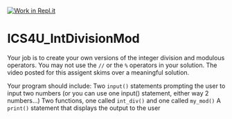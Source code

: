 [![Work in Repl.it](https://classroom.github.com/assets/work-in-replit-14baed9a392b3a25080506f3b7b6d57f295ec2978f6f33ec97e36a161684cbe9.svg)](https://classroom.github.com/online_ide?assignment_repo_id=4164514&assignment_repo_type=AssignmentRepo)
# ICS4U_IntDivisionMod

Your job is to create your own versions of the integer division and modulous operators.
You may not use the ```//``` or the ```%``` operators in your solution. The video posted for this assigent skims over a meaningful solution.

Your program should include:
Two ```input()``` statements prompting the user to input two numbers (or you can use one input() statement, either way 2 numbers...)
Two functions, one called ```int_div()``` and one called ```my_mod()```
A ```print()``` statement that displays the output to the user
